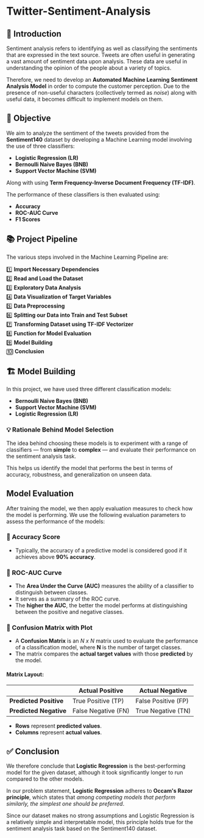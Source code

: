 # Twitter-Sentiment-Analysis
## 🔰 Introduction

Sentiment analysis refers to identifying as well as classifying the sentiments that are expressed in the text source. Tweets are often useful in generating a vast amount of sentiment data upon analysis. These data are useful in understanding the opinion of the people about a variety of topics.

Therefore, we need to develop an **Automated Machine Learning Sentiment Analysis Model** in order to compute the customer perception. Due to the presence of non-useful characters (collectively termed as *noise*) along with useful data, it becomes difficult to implement models on them.

## 🎯 Objective

We aim to analyze the sentiment of the tweets provided from the **Sentiment140** dataset by developing a Machine Learning model involving the use of three classifiers:

- **Logistic Regression (LR)**
- **Bernoulli Naive Bayes (BNB)**
- **Support Vector Machine (SVM)**

Along with using **Term Frequency-Inverse Document Frequency (TF-IDF)**.

The performance of these classifiers is then evaluated using:

- **Accuracy**
- **ROC-AUC Curve**
- **F1 Scores**

## 📚 Project Pipeline

The various steps involved in the Machine Learning Pipeline are:

1️⃣ **Import Necessary Dependencies**  
2️⃣ **Read and Load the Dataset**  
3️⃣ **Exploratory Data Analysis**  
4️⃣ **Data Visualization of Target Variables**  
5️⃣ **Data Preprocessing**  
6️⃣ **Splitting our Data into Train and Test Subset**  
7️⃣ **Transforming Dataset using TF-IDF Vectorizer**  
8️⃣ **Function for Model Evaluation**  
9️⃣ **Model Building**  
🔟 **Conclusion**

## 🏗️ Model Building

In this project, we have used three different classification models:

- **Bernoulli Naive Bayes (BNB)**
- **Support Vector Machine (SVM)**
- **Logistic Regression (LR)**

### 💡 Rationale Behind Model Selection

The idea behind choosing these models is to experiment with a range of classifiers — from **simple** to **complex** — and evaluate their performance on the sentiment analysis task.

This helps us identify the model that performs the best in terms of accuracy, robustness, and generalization on unseen data.


## Model Evaluation

After training the model, we then apply evaluation measures to check how the model is performing. We use the following evaluation parameters to assess the performance of the models:

### 📌 Accuracy Score
- Typically, the accuracy of a predictive model is considered good if it achieves above **90% accuracy**.

### 📌 ROC-AUC Curve
- The **Area Under the Curve (AUC)** measures the ability of a classifier to distinguish between classes.
- It serves as a summary of the ROC curve.
- The **higher the AUC**, the better the model performs at distinguishing between the positive and negative classes.

### 📌 Confusion Matrix with Plot
- A **Confusion Matrix** is an *N x N* matrix used to evaluate the performance of a classification model, where **N** is the number of target classes.
- The matrix compares the **actual target values** with those **predicted** by the model.

#### Matrix Layout:
|               | Actual Positive | Actual Negative |
|---------------|------------------|------------------|
| **Predicted Positive** | True Positive (TP) | False Positive (FP) |
| **Predicted Negative** | False Negative (FN) | True Negative (TN) |

- **Rows** represent **predicted values**.
- **Columns** represent **actual values**.


## ✅ Conclusion

We therefore conclude that **Logistic Regression** is the best-performing model for the given dataset, although it took significantly longer to run compared to the other models.

In our problem statement, **Logistic Regression** adheres to **Occam's Razor principle**, which states that *among competing models that perform similarly, the simplest one should be preferred*. 

Since our dataset makes no strong assumptions and Logistic Regression is a relatively simple and interpretable model, this principle holds true for the sentiment analysis task based on the Sentiment140 dataset.
